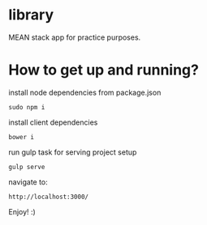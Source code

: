 # library
MEAN stack app for practice purposes.

# How to get up and running? 
install node dependencies from package.json

```
sudo npm i
```
install client dependencies

```
bower i
```
run gulp task for serving project setup

```
gulp serve
```

navigate to: 
```
http://localhost:3000/
```

Enjoy! :) 
